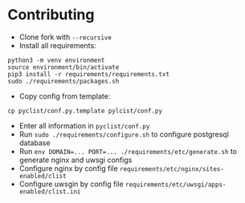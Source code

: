 Contributing
======

* Clone fork with `--recursive`
* Install all requirements:
```
python3 -m venv environment
source environment/bin/activate
pip3 install -r requirements/requirements.txt
sudo ./requirements/packages.sh
```
* Copy config from template:
```
cp pyclist/conf.py.template pylcist/conf.py
```
* Enter all information in `pyclist/conf.py`
* Run `sudo ./requirements/configure.sh` to configure postgresql database
* Run `env DOMAIN=... PORT=... ./requirements/etc/generate.sh` to generate nginx and uwsgi configs
* Configure nginx by config file `requirements/etc/nginx/sites-enabled/clist`
* Configure uwsgin by config file `requirements/etc/uwsgi/apps-enabled/clist.ini`
